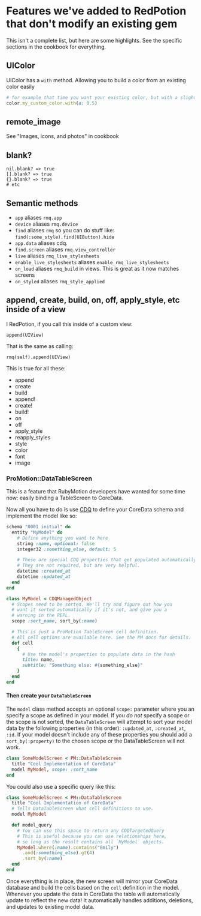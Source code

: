 # Features we've added to RedPotion that don't modify an existing gem

This isn't a complete list, but here are some highlights. See the specific sections in the cookbook for everything.

## UIColor

UIColor has a `with` method.  Allowing you to build a color from an existing color easily

```ruby
# for example that time you want your existing color, but with a slight change
color.my_custom_color.with(a: 0.5)
```

## remote_image

See "Images, icons, and photos" in cookbook

## blank?

```
nil.blank? => true
[].blank? => true
{}.blank? => true
# etc
```

## Semantic methods

* `app` aliases `rmq.app`
* `device` aliases `rmq.device`
* `find` aliases `rmq` so you can do stuff like: `find(:some_style).find(UIButton).hide`
* `app.data` aliases cdq.
* `find.screen` aliases `rmq.view_controller`
* `live` aliases `rmq_live_stylesheets`
* `enable_live_stylesheets` aliases `enable_rmq_live_stylesheets`
* `on_load` aliases `rmq_build` in views. This is great as it now matches screens
* `on_styled` aliases `rmq_style_applied`

## append, create, build, on, off, apply_style, etc inside of a view

I RedPotion, if you call this inside of a custom view:

```
append(UIView)
```

That is the same as calling:

```
rmq(self).append(UIView)
```

This is true for all these:

* append
* create
* build
* append!
* create!
* build!
* on
* off
* apply_style
* reapply_styles
* style
* color
* font
* image

### ProMotion::DataTableScreen

This is a feature that RubyMotion developers have wanted for some time now: easily binding a TableScreen to CoreData.

Now all you have to do is use [CDQ](https://github.com/infinitered/cdq) to define your CoreData schema and implement the model like so:

```ruby
schema "0001 initial" do
  entity "MyModel" do
    # Define anything you want to here
    string :name, optional: false
    integer32 :something_else, default: 5

    # These are special CDQ properties that get populated automatically.
    # They are not required, but are very helpful.
    datetime :created_at
    datetime :updated_at
  end
end
```

```ruby
class MyModel < CDQManagedObject
  # Scopes need to be sorted. We'll try and figure out how you
  # want it sorted automatically if it's not, and give you a
  # warning in the REPL.
  scope :sort_name, sort_by(:name)

  # This is just a ProMotion TableScreen cell definition.
  # All cell options are available here. See the PM docs for details.
  def cell
    {
      # Use the model's properties to populate data in the hash
      title: name,
      subtitle: "Something else: #{something_else}"
    }
  end
end
```

#### Then create your `DataTableScreen`

The `model` class method accepts an optional `scope:` parameter where you an specify a scope as defined in your model. If you _do not_ specify a scope or the scope is not sorted, the `DataTableScreen` will attempt to sort your model data by the following properties (in this order): `:updated_at`, `:created_at`, `:id`.  If your model doesn't include any of these properties you should add a `sort_by(:property)` to the chosen scope or the DataTableScreen will not work.

```ruby
class SomeModelScreen < PM::DataTableScreen
  title "Cool Implementation of CoreData"
  model MyModel, scope: :sort_name
end
```

You could also use a specific query like this:

```ruby
class SomeModelScreen < PM::DataTableScreen
  title "Cool Implementation of CoreData"
  # Tells DataTableScreen what cell definitions to use.
  model MyModel

  def model_query
    # You can use this space to return any CDQTargetedQuery
    # This is useful because you can use relationships here,
    # so long as the result contains all `MyModel` objects.
    MyModel.where(:name).contains("Emily")
      .and(:something_else).gt(4)
      .sort_by(:name)
  end
end
```

Once everything is in place, the new screen will mirror your CoreData database and build the cells based on the `cell` definition in the model. Whenever you update the data in CoreData the table will automatically update to reflect the new data! It automatically handles additions, deletions, and updates to existing model data.
